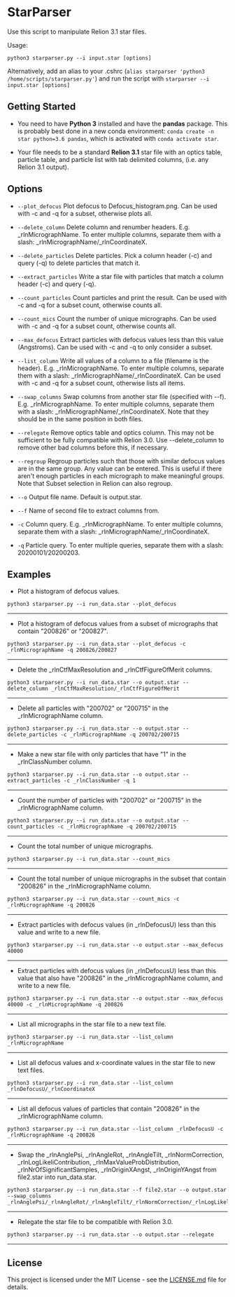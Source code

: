# StarParser

Use this script to manipulate Relion 3.1 star files.

Usage:

```
python3 starparser.py --i input.star [options]
```

Alternatively, add an alias to your .cshrc (`alias starparser 'python3 /home/scripts/starparser.py'`) and run the script with `starparser --i input.star [options]`	

## Getting Started

* You need to have **Python 3** installed and have the **pandas** package. This is probably best done in a new conda environment: `conda create -n star python=3.6 pandas`, which is activated with `conda activate star`.

* Your file needs to be a standard **Relion 3.1** star file with an optics table, particle table, and particle list with tab delimited columns, (i.e. any Relion 3.1 output).

## Options

* ```--plot_defocus``` Plot defocus to Defocus_histogram.png. Can be used with -c and -q for a subset, otherwise plots all.

* ```--delete_column``` Delete column and renumber headers. E.g. \_rlnMicrographName. To enter multiple columns, separate them with a slash: \_rlnMicrographName/\_rlnCoordinateX.

* ```--delete_particles``` Delete particles. Pick a column header (-c) and query (-q) to delete particles that match it.

* ```--extract_particles``` Write a star file with particles that match a column header (-c) and query (-q).

* ```--count_particles``` Count particles and print the result. Can be used with -c and -q for a subset count, otherwise counts all.

* ```--count_mics``` Count the number of unique micrographs. Can be used with -c and -q for a subset count, otherwise counts all.

* ```--max_defocus``` Extract particles with defocus values less than this value (Angstroms). Can be used with -c and -q to only consider a subset.

* ```--list_column``` Write all values of a column to a file (filename is the header). E.g. \_rlnMicrographName. To enter multiple columns, separate them with a slash: \_rlnMicrographName/\_rlnCoordinateX. Can be used with -c and -q for a subset count, otherwise lists all items.

* ```--swap_columns``` Swap columns from another star file (specified with --f). E.g. \_rlnMicrographName. To enter multiple columns, separate them with a slash: \_rlnMicrographName/\_rlnCoordinateX. Note that they should be in the same position in both files.

* ```--relegate``` Remove optics table and optics column. This may not be sufficient to be fully compatible with Relion 3.0. Use --delete_column to remove other bad columns before this, if necessary.

* ```--regroup``` Regroup particles such that those with similar defocus values are in the same group. Any value can be entered. This is useful if there aren't enough particles in each micrograph to make meaningful groups. Note that Subset selection in Relion can also regroup.

* ```--o``` Output file name. Default is output.star.

* ```--f``` Name of second file to extract columns from.

* ```-c``` Column query. E.g. \_rlnMicrographName. To enter multiple columns, separate them with a slash: \_rlnMicrographName/\_rlnCoordinateX.

* ```-q``` Particle query. To enter multiple queries, separate them with a slash: 20200101/20200203.

## Examples

* Plot a histogram of defocus values.

```
python3 starparser.py --i run_data.star --plot_defocus
```

---

* Plot a histogram of defocus values from a subset of micrographs that contain "200826" or "200827".

```
python3 starparser.py --i run_data.star --plot_defocus -c _rlnMicrographName -q 200826/200827
```

---

* Delete the \_rlnCtfMaxResolution and \_rlnCtfFigureOfMerit columns.

```
python3 starparser.py --i run_data.star --o output.star --delete_column _rlnCtfMaxResolution/_rlnCtfFigureOfMerit 
```

---

* Delete all particles with "200702" or "200715" in the \_rlnMicrographName column.

```
python3 starparser.py --i run_data.star --o output.star --delete_particles -c _rlnMicrographName -q 200702/200715
```

---

* Make a new star file with only particles that have "1" in the \_rlnClassNumber column.

```
python3 starparser.py --i run_data.star --o output.star --extract_particles -c _rlnClassNumber -q 1
```

---

* Count the number of particles with "200702" or "200715" in the \_rlnMicrographName column.

```
python3 starparser.py --i run_data.star --o output.star --count_particles -c _rlnMicrographName -q 200702/200715
```

---

* Count the total number of unique micrographs.

```
python3 starparser.py --i run_data.star --count_mics
```

---

* Count the total number of unique micrographs in the subset that contain "200826" in the \_rlnMicrographName column.

```
python3 starparser.py --i run_data.star --count_mics -c _rlnMicrographName -q 200826
```

---

* Extract particles with defocus values (in \_rlnDefocusU) less than this value and write to a new file.

```
python3 starparser.py --i run_data.star --o output.star --max_defocus 40000
```

---

* Extract particles with defocus values (in \_rlnDefocusU) less than this value that also have "200826" in the \_rlnMicrographName column, and write to a new file.

```
python3 starparser.py --i run_data.star --o output.star --max_defocus 40000 -c _rlnMicrographName -q 200826
```

---

* List all micrographs in the star file to a new text file.

```
python3 starparser.py --i run_data.star --list_column _rlnMicrographName
```

---

* List all defocus values and x-coordinate values in the star file to new text files.

```
python3 starparser.py --i run_data.star --list_column _rlnDefocusU/_rlnCoordinateX
```

---

* List all defocus values of particles that contain "200826" in the \_rlnMicrographName column.

```
python3 starparser.py --i run_data.star --list_column _rlnDefocusU -c _rlnMicrographName -q 200826
```

---

* Swap the \_rlnAnglePsi, \_rlnAngleRot, \_rlnAngleTilt, \_rlnNormCorrection, \_rlnLogLikeliContribution, \_rlnMaxValueProbDistribution, \_rlnNrOfSignificantSamples, \_rlnOriginXAngst, \_rlnOriginYAngst from file2.star into run_data.star.

```
python3 starparser.py --i run_data.star --f file2.star --o output.star --swap_columns _rlnAnglePsi/_rlnAngleRot/_rlnAngleTilt/_rlnNormCorrection/_rlnLogLikeliContribution/_rlnMaxValueProbDistribution/_rlnNrOfSignificantSamples/_rlnOriginXAngst/_rlnOriginYAngst
```

---

* Relegate the star file to be compatible with Relion 3.0.

```
python3 starparser.py --i run_data.star --o output.star --relegate
```

---


## License

This project is licensed under the MIT License - see the [LICENSE.md](LICENSE.md) file for details.
